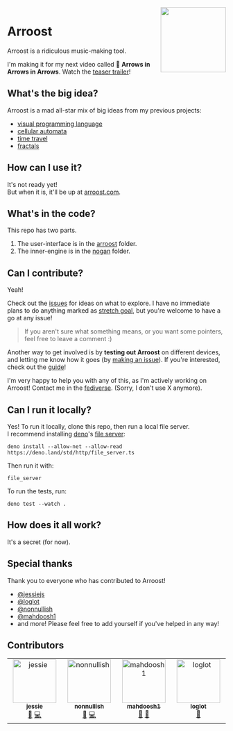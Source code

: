 <img align="right" width="150" src="https://user-images.githubusercontent.com/15892272/236786183-08c68c91-8988-45b3-8554-c80962a8d57c.png">


<!-- ALL-CONTRIBUTORS-BADGE:START - Do not remove or modify this section -->
<!-- noop -->
<!-- ALL-CONTRIBUTORS-BADGE:END -->


# Arroost

Arroost is a ridiculous music-making tool.

I'm making it for my next video called 🎵 **Arrows in Arrows in Arrows**. Watch the [teaser trailer](https://www.youtube.com/watch?v=8TFuKwdixlU)!

## What's the big idea?

Arroost is a mad all-star mix of big ideas from my previous projects:

-  [visual programming language](https://github.com/TodePond/CellPond)
-  [cellular automata](https://github.com/TodePond/SandPond)
-  [time travel](https://github.com/TodePond/TimePond)
-  [fractals](https://github.com/TodePond/ScreenPond)

## How can I use it?

It's not ready yet!<br>
But when it is, it'll be up at [arroost.com](https://arroost.com).

## What's in the code?

This repo has two parts.

1. The user-interface is in the [arroost](https://github.com/TodePond/Arroost/tree/main/source/arroost) folder.
2. The inner-engine is in the [nogan](https://github.com/TodePond/Arroost/tree/main/source/nogan) folder.

## Can I contribute?

Yeah!

Check out the [issues](https://github.com/TodePond/Arroost/issues) for ideas on what to explore. I have no immediate plans to do anything marked as [stretch goal](https://github.com/TodePond/Arroost/issues?q=is%3Aopen+is%3Aissue+label%3A%22stretch+goal%22), but you're welcome to have a go at any issue!

> If you aren't sure what something means, or you want some pointers, feel free to leave a comment :)

Another way to get involved is by **testing out Arroost** on different devices, and letting me know how it goes (by [making an issue](https://github.com/TodePond/Arroost/issues/new)). If you're interested, check out the [guide](https://github.com/TodePond/Arroost/blob/main/documentation/manual-testing)!

I'm very happy to help you with any of this, as I'm actively working on Arroost! Contact me in the [fediverse](https://elk.zone/universeodon.com/@TodePond). (Sorry, I don't use X anymore).


## Can I run it locally?

Yes! To run it locally, clone this repo, then run a local file server.<br>
I recommend installing [deno](https://deno.com/runtime)'s [file server](https://deno.com/manual@v1.13.2/examples/file_server):

```
deno install --allow-net --allow-read https://deno.land/std/http/file_server.ts
```

Then run it with:

```
file_server
```

To run the tests, run:

```
deno test --watch .
```

## How does it all work?

It's a secret (for now).

## Special thanks

Thank you to everyone who has contributed to Arroost!

- [@jessiejs](https://github.com/jessiejs)
- [@loglot](https://github.com/loglot)
- [@nonnullish](https://github.com/nonnullish)
- [@mahdoosh1](https://github.com/mahdiyadiilavi1)
- and more! Please feel free to add yourself if you've helped in any way!

## Contributors

<!-- ALL-CONTRIBUTORS-LIST:START - Do not remove or modify this section -->
<!-- prettier-ignore-start -->
<!-- markdownlint-disable -->
<table>
  <tbody>
    <tr>
      <td align="center" valign="top" width="14.28%"><a href="https://jessiejs.github.io"><img src="https://avatars.githubusercontent.com/u/63984309?v=4?s=100" width="100px;" alt="jessie"/><br /><sub><b>jessie</b></sub></a><br /><a href="#design-jessiejs" title="Design">🎨</a> <a href="https://github.com/TodePond/Arroost/commits?author=jessiejs" title="Code">💻</a></td>
      <td align="center" valign="top" width="14.28%"><a href="http://nonnullish.pages.dev"><img src="https://avatars.githubusercontent.com/u/20538005?v=4?s=100" width="100px;" alt="nonnullish"/><br /><sub><b>nonnullish</b></sub></a><br /><a href="https://github.com/TodePond/Arroost/issues?q=author%3Anonnullish" title="Bug reports">🐛</a> <a href="https://github.com/TodePond/Arroost/commits?author=nonnullish" title="Code">💻</a></td>
      <td align="center" valign="top" width="14.28%"><a href="https://github.com/mahdoosh1"><img src="https://avatars.githubusercontent.com/u/83725163?v=4?s=100" width="100px;" alt="mahdoosh1"/><br /><sub><b>mahdoosh1</b></sub></a><br /><a href="https://github.com/TodePond/Arroost/issues?q=author%3Amahdoosh1" title="Bug reports">🐛</a> <a href="#userTesting-mahdoosh1" title="User Testing">📓</a></td>
      <td align="center" valign="top" width="14.28%"><a href="https://github.com/loglot"><img src="https://avatars.githubusercontent.com/u/88983354?v=4?s=100" width="100px;" alt="loglot"/><br /><sub><b>loglot</b></sub></a><br /><a href="#userTesting-loglot" title="User Testing">📓</a></td>
    </tr>
  </tbody>
</table>

<!-- markdownlint-restore -->
<!-- prettier-ignore-end -->

<!-- ALL-CONTRIBUTORS-LIST:END -->
<!-- prettier-ignore-start -->
<!-- markdownlint-disable -->

<!-- markdownlint-restore -->
<!-- prettier-ignore-end -->

<!-- ALL-CONTRIBUTORS-LIST:END -->
